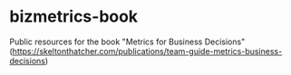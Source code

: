 # bizmetrics-book
Public resources for the book "Metrics for Business Decisions" (https://skeltonthatcher.com/publications/team-guide-metrics-business-decisions)
